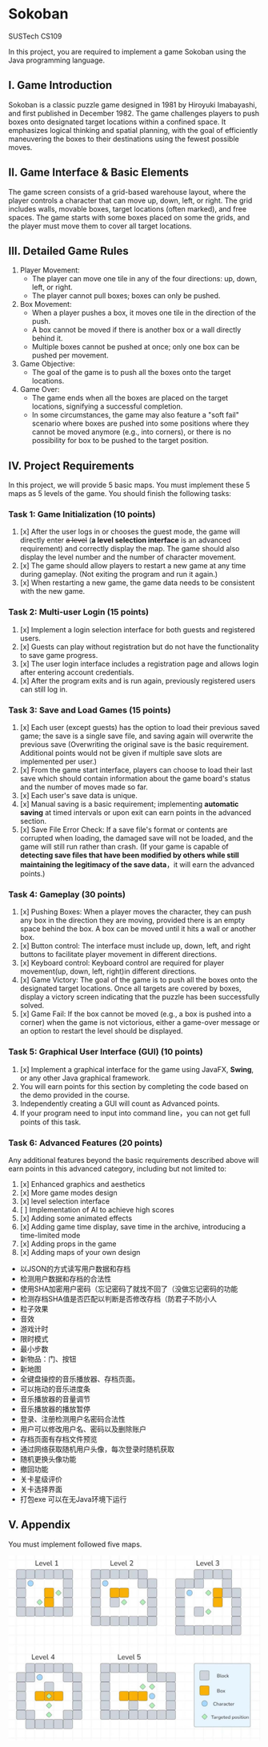 # Sokoban

SUSTech CS109

In this project, you are required to implement a game Sokoban using the Java programming
language.

## I. Game Introduction

Sokoban is a classic puzzle game designed in 1981 by Hiroyuki Imabayashi, and first published in
December 1982. The game challenges players to push boxes onto designated target locations
within a confined space. It emphasizes logical thinking and spatial planning, with the goal of
efficiently maneuvering the boxes to their destinations using the fewest possible moves.

## II. Game Interface & Basic Elements

The game screen consists of a grid-based warehouse layout, where the player controls a
character that can move up, down, left, or right. The grid includes walls, movable boxes, target
locations (often marked), and free spaces. The game starts with some boxes placed on some the
grids, and the player must move them to cover all target locations.

## III. Detailed Game Rules

1. Player Movement:
    * The player can move one tile in any of the four directions: up, down, left, or right.
    * The player cannot pull boxes; boxes can only be pushed.
2. Box Movement:
    * When a player pushes a box, it moves one tile in the direction of the push.
    * A box cannot be moved if there is another box or a wall directly behind it.
    * Multiple boxes cannot be pushed at once; only one box can be pushed per movement.
3. Game Objective:
    * The goal of the game is to push all the boxes onto the target locations.
4. Game Over:
    * The game ends when all the boxes are placed on the target locations, signifying a successful completion.
    * In some circumstances, the game may also feature a "soft fail" scenario where boxes are pushed into some positions
      where they cannot be moved anymore (e.g., into corners), or there is no possibility for box to be pushed to the
      target position.

## IV. Project Requirements

In this project, we will provide 5 basic maps. You must implement these 5 maps as 5 levels of the game. You should
finish the following tasks:

### Task 1: Game Initialization (10 points)

1. [x] After the user logs in or chooses the guest mode, the game will directly enter ~~a level~~ (**a level selection
   interface** is an advanced requirement) and correctly display the map. The game should also display the level number
   and the number of character movement.
2. [x] The game should allow players to restart a new game at any time during gameplay. (Not exiting the program and run
   it again.)
3. [x] When restarting a new game, the game data needs to be consistent with the new game.

### Task 2: Multi-user Login (15 points)

1. [x] Implement a login selection interface for both guests and registered users.
2. [x] Guests can play without registration but do not have the functionality to save game progress.
3. [x] The user login interface includes a registration page and allows login after entering account credentials.
4. [x] After the program exits and is run again, previously registered users can still log in.

### Task 3: Save and Load Games (15 points)

1. [x] Each user (except guests) has the option to load their previous saved game; the save is a single save file, and
   saving again will overwrite the previous save (Overwriting the original save is the basic requirement. Additional
   points would not be given if multiple save slots are implemented per user.)
2. [x] From the game start interface, players can choose to load their last save which should contain information about
   the game board's status and the number of moves made so far.
3. [x] Each user's save data is unique.
4. [x] Manual saving is a basic requirement; implementing **automatic saving** at timed intervals or upon exit can earn
   points in the advanced section.
5. [x] Save File Error Check: If a save file's format or contents are corrupted when loading, the damaged save will not
   be loaded, and the game will still run rather than crash. (If your game is capable of **detecting save files that
   have been modified by others while still maintaining the legitimacy of the save data**，it will earn the advanced
   points.)

### Task 4: Gameplay (30 points)

1. [x] Pushing Boxes: When a player moves the character, they can push any box in the direction they are moving,
   provided there is an empty space behind the box. A box can be moved until it hits a wall or another box.
2. [x] Button control: The interface must include up, down, left, and right buttons to facilitate player movement in
   different directions.
3. [x] Keyboard control: Keyboard control are required for player movement(up, down, left, right)in different
   directions.
4. [x] Game Victory: The goal of the game is to push all the boxes onto the designated target locations. Once all
   targets are covered by boxes, display a victory screen indicating that the puzzle has been successfully solved.
5. [x] Game Fail: If the box cannot be moved (e.g., a box is pushed into a corner) when the game is not victorious,
   either a game-over message or an option to restart the level should be displayed.

### Task 5: Graphical User Interface (GUI) (10 points)

1. [x] Implement a graphical interface for the game using JavaFX, **Swing**, or any other Java graphical framework.
2. You will earn points for this section by completing the code based on the demo provided in the course.
3. Independently creating a GUI will count as Advanced points.
4. If your program need to input into command line，you can not get full points of this task.

### Task 6: Advanced Features (20 points)

Any additional features beyond the basic requirements described above will earn points in this
advanced category, including but not limited to:

1. [x] Enhanced graphics and aesthetics
2. [x] More game modes design
3. [x] level selection interface
4. [ ] Implementation of AI to achieve high scores
5. [x] Adding some animated effects
6. [x] Adding game time display, save time in the archive, introducing a time-limited mode
7. [x] Adding props in the game
8. [x] Adding maps of your own design

* 以JSON的方式读写用户数据和存档
* 检测用户数据和存档的合法性
* 使用SHA加密用户密码（忘记密码了就找不回了（没做忘记密码的功能
* 检测存档SHA值是否匹配以判断是否修改存档（防君子不防小人
* 粒子效果
* 音效
* 游戏计时
* 限时模式
* 最小步数
* 新物品：门、按钮
* 新地图
* 全键盘操控的音乐播放器、存档页面。
* 可以拖动的音乐进度条
* 音乐播放器的音量调节
* 音乐播放器的播放暂停
* 登录、注册检测用户名密码合法性
* 用户可以修改用户名、密码以及删除账户
* 存档页面有存档文件预览
* 通过网络获取随机用户头像，每次登录时随机获取
* 随机更换头像功能
* 撤回功能
* 关卡星级评价
* 关卡选择界面
* 打包exe 可以在无Java环境下运行


## V. Appendix

You must implement followed five maps.

![Basic Map](resources/images/Basic_Map.jpg)